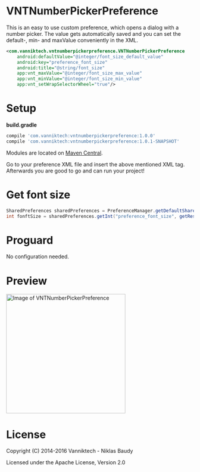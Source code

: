 VNTNumberPickerPreference
=========================

This is an easy to use custom preference, which opens a dialog with a number picker. The value gets automatically saved and you can set the default-, min- and maxValue conveniently in the XML.

```xml
<com.vanniktech.vntnumberpickerpreference.VNTNumberPickerPreference
    android:defaultValue="@integer/font_size_default_value"
    android:key="preference_font_size"
    android:title="@string/font_size"
    app:vnt_maxValue="@integer/font_size_max_value"
    app:vnt_minValue="@integer/font_size_min_value"
    app:vnt_setWrapSelectorWheel="true"/>
```

# Setup

**build.gradle**

```groovy
compile 'com.vanniktech:vntnumberpickerpreference:1.0.0'
compile 'com.vanniktech:vntnumberpickerpreference:1.0.1-SNAPSHOT'
```

Modules are located on [Maven Central](https://oss.sonatype.org/#nexus-search;quick~vntnumberpickerpreference).

Go to your preference XML file and insert the above mentioned XML tag. Afterwards you are good to go and can run your project!

# Get font size

```java
SharedPreferences sharedPreferences = PreferenceManager.getDefaultSharedPreferences(this);
int fonftSize = sharedPreferences.getInt("preference_font_size", getResources().getInteger(R.integer.font_size_default_value));
```

# Proguard

No configuration needed.

# Preview

<img src="app/src/main/res/drawable-nodpi/preview.png" alt="Image of VNTNumberPickerPreference" width="320">

# License

Copyright (C) 2014-2016 Vanniktech - Niklas Baudy

Licensed under the Apache License, Version 2.0
